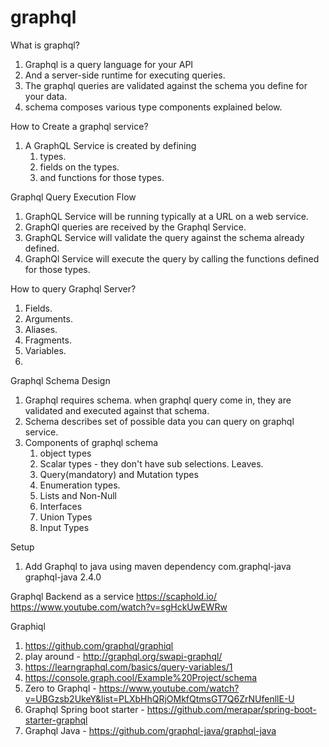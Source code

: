 # graphql

What is graphql?
1. Graphql is a query language for your API
2. And a server-side runtime for executing queries.
3. The graphql queries are validated against the schema you define for your data.
4. schema composes various type components explained below.


How to Create a graphql service?
1. A GraphQL Service is created by defining 
	1. types.
	2. fields on the types.
	3. and functions for those types.
	

Graphql Query Execution Flow
1. GraphQL Service will be running typically at a URL on a web service.
2. GraphQl queries are received by the Graphql Service.
3. GraphQL Service will validate the query against the schema already defined.
4. GraphQl Service will execute the query by calling the functions defined for those types.


How to query Graphql Server?
1. Fields.
2. Arguments.
3. Aliases.
4. Fragments.
5. Variables.
6. 


Graphql Schema Design
1. Graphql requires schema. when graphql query come in, they are validated and executed against that schema.
2. Schema describes set of possible data you can query on graphql service. 
3. Components of graphql schema
	1. object types
	2. Scalar types - they don't have sub selections. Leaves.
	3. Query(mandatory) and Mutation types
	4. Enumeration types.
	5. Lists and Non-Null
	6. Interfaces
	7. Union Types
	8. Input Types
	


Setup
1) Add Graphql to java using maven dependency
	<dependency>
    <groupId>com.graphql-java</groupId>
    <artifactId>graphql-java</artifactId>
    <version>2.4.0</version>
	</dependency>




Graphql Backend as a service
https://scaphold.io/
https://www.youtube.com/watch?v=sgHckUwEWRw


Graphiql
1. https://github.com/graphql/graphiql
2. play around - http://graphql.org/swapi-graphql/
3. https://learngraphql.com/basics/query-variables/1
4. https://console.graph.cool/Example%20Project/schema
5. Zero to Graphql - https://www.youtube.com/watch?v=UBGzsb2UkeY&list=PLXbHhQRjOMkfQtmsGT7Q6ZrNUfenllE-U
6. Graphql Spring boot starter - https://github.com/merapar/spring-boot-starter-graphql
7. Graphql Java - https://github.com/graphql-java/graphql-java



